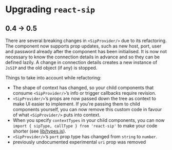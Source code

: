Upgrading `react-sip`
===

0.4 → 0.5
---

There are several breaking changes in `<SipProvider/>` due to its refactoring.
The component now supports prop updates, such as new host, port, user and password already after the component has been initialised.
It is now not necessary to know the connection details in advance and so they can be defined lazily.
A change in connection details creates a new instance of `JsSIP` and the old object (if any) is stopped.

Things to take into account while refactoring:

*   The shape of context has changed, so your child components that consume `<SipProvider/>`’s info or trigger callbacks require revision.
*   `<SipProvider/>`’s props are now passed down the tree as context to make UI easier to implement. If you're passing them to child components yourself, you can now remove this custom code in favour of what `<SipProvider/>` puts into context.
*   When you specify `contextTypes` in your child components, you can now `import { sipType, callType } from 'react-sip'` to make your code shorter (see [lib/types.js](https://github.com/callthemonline/react-sip/blob/master/src/lib/types.js)).
*   `<SipProvider/>`’s `port` prop type has changed from `string` to `number`.
*   previously undocumented experimental `uri` prop was removed
